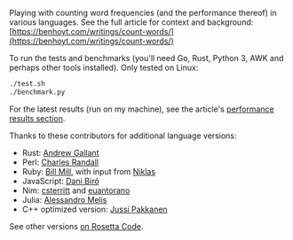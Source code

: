 
Playing with counting word frequencies (and the performance thereof) in various languages. See the full article for context and background: [https://benhoyt.com/writings/count-words/](https://benhoyt.com/writings/count-words/)

To run the tests and benchmarks (you'll need Go, Rust, Python 3, AWK and perhaps other tools installed). Only tested on Linux:

```bash
./test.sh
./benchmark.py
```

For the latest results (run on my machine), see the article's [performance results section](https://benhoyt.com/writings/count-words/#performance-results-and-learnings).

Thanks to these contributors for additional language versions:

* Rust: [Andrew Gallant](https://github.com/BurntSushi)
* Perl: [Charles Randall](https://github.com/charles-randall)
* Ruby: [Bill Mill](https://github.com/llimllib), with input from [Niklas](https://github.com/nhh)
* JavaScript: [Dani Biró](https://github.com/Daninet)
* Nim: [csterritt](https://github.com/csterritt) and [euantorano](https://github.com/euantorano)
* Julia: [Alessandro Melis](https://github.com/alemelis)
* C++ optimized version: [Jussi Pakkanen](https://github.com/jpakkane)

See other versions [on Rosetta Code](https://rosettacode.org/wiki/Word_frequency).
